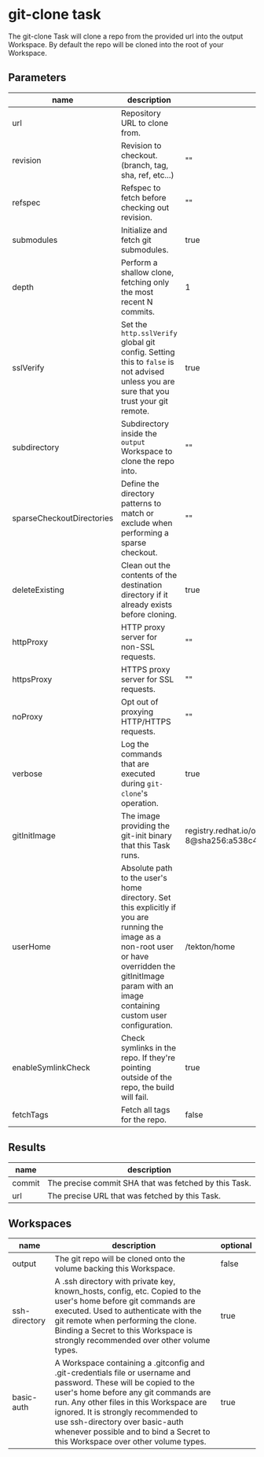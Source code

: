# git-clone task

The git-clone Task will clone a repo from the provided url into the output Workspace. By default the repo will be cloned into the root of your Workspace.

## Parameters
|name|description|default value|required|
|---|---|---|---|
|url|Repository URL to clone from.||true|
|revision|Revision to checkout. (branch, tag, sha, ref, etc...)|""|false|
|refspec|Refspec to fetch before checking out revision.|""|false|
|submodules|Initialize and fetch git submodules.|true|false|
|depth|Perform a shallow clone, fetching only the most recent N commits.|1|false|
|sslVerify|Set the `http.sslVerify` global git config. Setting this to `false` is not advised unless you are sure that you trust your git remote.|true|false|
|subdirectory|Subdirectory inside the `output` Workspace to clone the repo into.|""|false|
|sparseCheckoutDirectories|Define the directory patterns to match or exclude when performing a sparse checkout.|""|false|
|deleteExisting|Clean out the contents of the destination directory if it already exists before cloning.|true|false|
|httpProxy|HTTP proxy server for non-SSL requests.|""|false|
|httpsProxy|HTTPS proxy server for SSL requests.|""|false|
|noProxy|Opt out of proxying HTTP/HTTPS requests.|""|false|
|verbose|Log the commands that are executed during `git-clone`'s operation.|true|false|
|gitInitImage|The image providing the git-init binary that this Task runs.|registry.redhat.io/openshift-pipelines/pipelines-git-init-rhel8:v1.8.2-8@sha256:a538c423e7a11aae6ae582a411fdb090936458075f99af4ce5add038bb6983e8|false|
|userHome|Absolute path to the user's home directory. Set this explicitly if you are running the image as a non-root user or have overridden the gitInitImage param with an image containing custom user configuration. |/tekton/home|false|
|enableSymlinkCheck|Check symlinks in the repo. If they're pointing outside of the repo, the build will fail.|true|false|
|fetchTags|Fetch all tags for the repo.|false|false|

## Results
|name|description|
|---|---|
|commit|The precise commit SHA that was fetched by this Task.|
|url|The precise URL that was fetched by this Task.|

## Workspaces
|name|description|optional|
|---|---|---|
|output|The git repo will be cloned onto the volume backing this Workspace.|false|
|ssh-directory|A .ssh directory with private key, known_hosts, config, etc. Copied to the user's home before git commands are executed. Used to authenticate with the git remote when performing the clone. Binding a Secret to this Workspace is strongly recommended over other volume types. |true|
|basic-auth|A Workspace containing a .gitconfig and .git-credentials file or username and password. These will be copied to the user's home before any git commands are run. Any other files in this Workspace are ignored. It is strongly recommended to use ssh-directory over basic-auth whenever possible and to bind a Secret to this Workspace over other volume types. |true|

